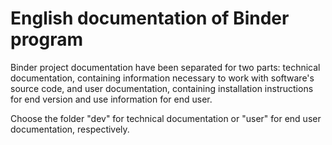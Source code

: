 # English documentation of Binder program

Binder project documentation have been separated for two parts: technical documentation, containing information necessary to work with software's source code, and user documentation, containing installation instructions for end version and use information for end user.

Choose the folder "dev" for technical documentation or "user" for end user documentation, respectively.
